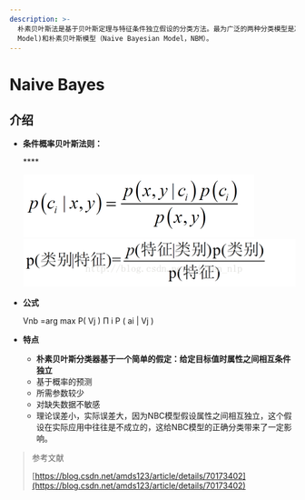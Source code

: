 ```yaml
---
description: >-
  朴素贝叶斯法是基于贝叶斯定理与特征条件独立假设的分类方法。最为广泛的两种分类模型是决策树模型(Decision Tree
  Model)和朴素贝叶斯模型（Naive Bayesian Model，NBM）。
---
```


# Naive Bayes

## 介绍

* **条件概率贝叶斯法则：**

  \*\*\*\*

  ![](../../.gitbook/assets/image%20%2826%29.png)![](../../.gitbook/assets/image%20%2829%29.png)

* **公式**

  Vnb =arg max P\( Vj \) Π i P \( ai \| Vj \)

* **特点**
  * **朴素贝叶斯分类器基于一个简单的假定：给定目标值时属性之间相互条件独立**
  * 基于概率的预测
  * 所需参数较少
  * 对缺失数据不敏感
  * 理论误差小，实际误差大，因为NBC模型假设属性之间相互独立，这个假设在实际应用中往往是不成立的，这给NBC模型的正确分类带来了一定影响。









> 参考文献
>
> [https://blog.csdn.net/amds123/article/details/70173402](https://blog.csdn.net/amds123/article/details/70173402)

